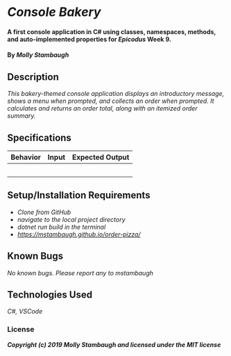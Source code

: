 # _Console Bakery_

#### A first console application in C# using classes, namespaces, methods, and auto-implemented properties for _**Epicodus**_ Week 9.

#### By _**Molly Stambaugh**_

## Description

_This bakery-themed console application displays an introductory message, shows a menu when prompted, and collects an order when prompted. It calculates and returns an order total, along with an itemized order summary._

## Specifications

| Behavior | Input | Expected Output |
|:-:|:-:|:-:|
| |  |  |
| |  | |
|| | |
|| |  |
|| |  |

## Setup/Installation Requirements

* _Clone from GitHub_
* _navigate to the local project directory_
* _dotnet run build in the terminal_
* _https://mstambaugh.github.io/order-pizza/_


## Known Bugs

_No known bugs. Please report any to mstambaugh_



## Technologies Used

_C#, VSCode_

### License


**_Copyright (c) 2019 Molly Stambaugh and licensed under the MIT license_**
